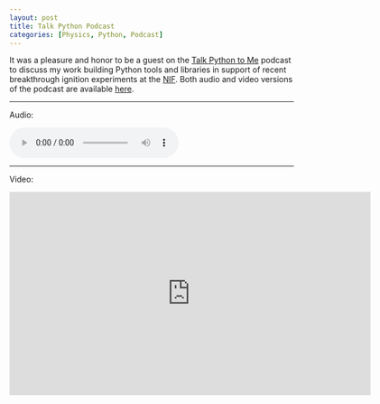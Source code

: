 ```yaml
---
layout: post
title: Talk Python Podcast
categories: [Physics, Python, Podcast]
---
```


It was a pleasure and honor to be a guest on the [Talk Python to Me](https://talkpython.fm/) podcast to discuss my work building Python tools and libraries in support of recent breakthrough ignition experiments at the [NIF](https://lasers.llnl.gov/).  Both audio and video versions of the podcast are available [here](https://talkpython.fm/episodes/show/403/fusion-ignition-breakthrough-and-python).

---

Audio:

<audio controls>
  <source src="https://talkpython.fm/episodes/download/403/fusion-ignition-breakthrough-and-python.mp3" type="audio/mpeg">
  Your browser does not support the audio element.
</audio>

---
Video:

<iframe width=640" height="360" 
    src="https://www.youtube.com/embed/qjIEmTg-eX4" 
    frameborder="0" 
    allow="accelerometer; autoplay; clipboard-write; encrypted-media; gyroscope; picture-in-picture" 
    allowfullscreen>
</iframe>


